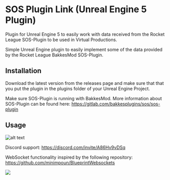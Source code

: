 # SOS Plugin Link (Unreal Engine 5 Plugin)
Plugin for Unreal Engine 5 to easily work with data received from the Rocket League SOS-Plugin to be used in Virtual Productions. 

Simple Unreal Engine plugin to easily implement some of the data provided by the Rocket League BakkesMod SOS-Plugin. 

## Installation
Download the latest version from the releases page and make sure that that you put the plugin in the plugins folder of your Unreal Engine Project. 

Make sure SOS-Plugin is running with BakkesMod. More information about SOS-Plugin can be found here: https://gitlab.com/bakkesplugins/sos/sos-plugin

## Usage

![alt text](https://blog.geertverhoeff.com/wp-content/uploads/2022/09/sospluginlink03.jpg)

Discord support: https://discord.com/invite/A86Hv9vDSq



WebSocket functionality inspired by the following repository: https://github.com/minimpoun/BlueprintWebsockets




[![](https://img.shields.io/badge/Donate-PayPal-green.svg)](https://www.paypal.com/donate/?hosted_button_id=LT6BSRW7G8TFG)
